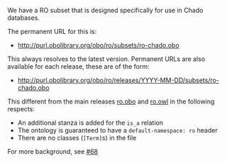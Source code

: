 We have a RO subset that is designed specifically for use in Chado databases.

The permanent URL for this is:

 * http://purl.obolibrary.org/obo/ro/subsets/ro-chado.obo

This always resolves to the latest version. Permanent URLs are also available for each release, these are of the form:

 * http://purl.obolibrary.org/obo/ro/releases/YYYY-MM-DD/subsets/ro-chado.obo

This different from the main releases [ro.obo](http://purl.obolibrary.org/obo/ro.obo) and [ro.owl](http://purl.obolibrary.org/obo/ro.owl) in the following respects:

 * An additional stanza is added for the `is_a` relation
 * The ontology is guaranteed to have a `default-namespace: ro` header
 * There are no classes (`[Term]`s) in the file

For more background, see [#68](https://github.com/oborel/obo-relations/issues/68)

